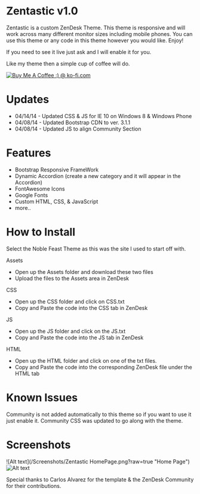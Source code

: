 Zentastic v1.0
==============

Zentastic is a custom ZenDesk Theme.  This theme is responsive and will work across many different monitor sizes including mobile phones.  You can use this theme or any code in this theme however you would like.  Enjoy!

If you need to see it live just ask and I will enable it for you.

Like my theme then a simple cup of coffee will do.


<a href='http://ko-fi.com?i=8d141f5ae0ba3b8' target='_blank'><img style='border:0px' src='http://ko-fi.com/img/button-4.png' border='0' alt='Buy Me A Coffee :) @ ko-fi.com' /></a>

Updates
========
* 04/14/14 - Updated CSS & JS for IE 10 on Windows 8 & Windows Phone
* 04/08/14 - Updated Bootstrap CDN to ver. 3.1.1
* 04/08/14 - Updated JS to align Community Section


Features
=========
* Bootstrap Responsive FrameWork
* Dynamic Accordion (create a new category and it will appear in the Accordion)
* FontAwesome Icons
* Google Fonts
* Custom HTML, CSS, & JavaScript
* more..

How to Install
==============

Select the Noble Feast Theme as this was the site I used to start off with.  

Assets
* Open up the Assets folder and download these two files
* Upload the files to the Assets area in ZenDesk

CSS
* Open up the CSS folder and click on CSS.txt
* Copy and Paste the code into the CSS tab in ZenDesk

JS
* Open up the JS folder and click on the JS.txt
* Copy and Paste the code into the JS tab in ZenDesk

HTML
* Open up the HTML folder and click on one of the txt files.
* Copy and Paste the code into the corresponding ZenDesk file under the HTML tab

Known Issues
==============
Community is not added automatically to this theme so if you want to use it just enable it.  Community CSS was updated to go along with the theme.


Screenshots
===========
![Alt text](/Screenshots/Zentastic HomePage.png?raw=true "Home Page")
![Alt text](/Screenshots/Article.png?raw=true "Article Page")


Special thanks to Carlos Alvarez for the template & the ZenDesk Community for their contributions.
